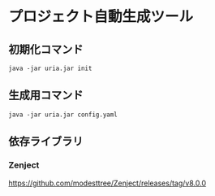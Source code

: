 # プロジェクト自動生成ツール

## 初期化コマンド

```
java -jar uria.jar init
```

## 生成用コマンド

```
java -jar uria.jar config.yaml
```

## 依存ライブラリ
### Zenject
https://github.com/modesttree/Zenject/releases/tag/v8.0.0


